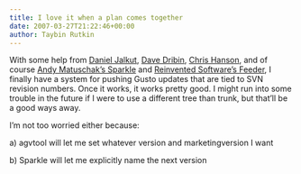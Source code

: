 ```yaml
---
title: I love it when a plan comes together
date: 2007-03-27T21:22:46+00:00
author: Taybin Rutkin
---
```


With some help from [Daniel Jalkut](http://www.red-sweater.com/blog/23/automatic-build-sub-versioning-in-xcode), [Dave Dribin](http://www.dribin.org/dave/blog/archives/2006/08/02/versioning_os_x_apps/), [Chris Hanson](http://chanson.livejournal.com/125568.html), and of course [Andy Matuschak&#8217;s Sparkle](http://sparkle.andymatuschak.org/) and [Reinvented Software&#8217;s Feeder](http://reinventedsoftware.com/feeder/), I finally have a system for pushing Gusto updates that are tied to SVN revision numbers. Once it works, it works pretty good. I might run into some trouble in the future if I were to use a different tree than trunk, but that&#8217;ll be a good ways away.

I&#8217;m not too worried either because:

a) agvtool will let me set whatever version and marketingversion I want

b) Sparkle will let me explicitly name the next version

